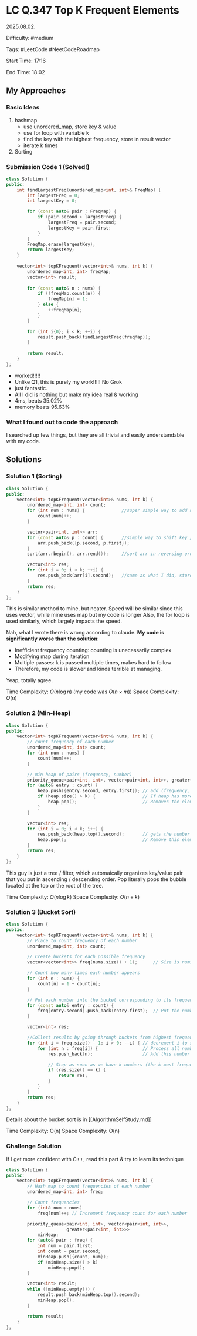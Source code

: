 # LC Q.347 Top K Frequent Elements

2025.08.02.

Difficulty: #medium

Tags: #LeetCode #NeetCodeRoadmap

Start Time: 17:16

End Time: 18:02

## My Approaches

### Basic Ideas
1. hashmap
    - use unordered_map, store key & value
    - use for loop with variable k
    - find the key with the highest frequency, store in result vector
    - iterate k times
2. Sorting

### Submission Code 1 (Solved!)
~~~cpp
class Solution {
public:
    int findLargestFreq(unordered_map<int, int>& FreqMap) {
        int largestFreq = 0;
        int largestKey = 0;

        for (const auto& pair : FreqMap) {
            if (pair.second > largestFreq) {
                largestFreq = pair.second;
                largestKey = pair.first;
            }
        }
        FreqMap.erase(largestKey);
        return largestKey;
    }
    
    vector<int> topKFrequent(vector<int>& nums, int k) {
        unordered_map<int, int> freqMap;
        vector<int> result;
        
        for (const auto& n : nums) {
            if (!freqMap.count(n)) {
                freqMap[n] = 1;
            } else {
                ++freqMap[n];
            }
        }

        for (int i{0}; i < k; ++i) {
            result.push_back(findLargestFreq(freqMap));
        }
        
        return result;
    }
};
~~~
- worked!!!!!
- Unlike Q1, this is purely my work!!!!! No Grok
- just fantastic.
- All I did is nothing but make my idea real & working
- 4ms, beats 35.02%
- memory beats 95.63%

### What I found out to code the approach
I searched up few things, but they are all trivial and easily understandable with my code.

## Solutions

### Solution 1 (Sorting)
~~~cpp
class Solution {
public:
    vector<int> topKFrequent(vector<int>& nums, int k) {
        unordered_map<int, int> count;
        for (int num : nums) {              //super simple way to add number (key) and its frequency (value) 
            count[num]++;
        }

        vector<pair<int, int>> arr;
        for (const auto& p : count) {       //simple way to shift key / value position (but it is stored as vector instead of map)
            arr.push_back({p.second, p.first});
        }
        sort(arr.rbegin(), arr.rend());     //sort arr in reversing order, which is ascending order

        vector<int> res;
        for (int i = 0; i < k; ++i) {
            res.push_back(arr[i].second);   //same as what I did, store result from sorted arr
        }
        return res;
    }
};
~~~

This is similar method to mine, but neater.
Speed will be similar since this uses vector, while mine uses map but my code is longer
Also, the for loop is used similarly, which largely impacts the speed.

Nah, what I wrote there is wrong according to claude.
**My code is significantly worse than the solution**:
- Inefficient frequency counting: counting is unecessarily complex
- Modifying map during iteration
- Multiple passes: k is passed multiple times, makes hard to follow
- Therefore, my code is slower and kinda terrible at managing.

Yeap, totally agree.

Time Complexity: $O(n\log n)$ (my code was $O(n\times m)$)
Space Complexity: $O(n)$

### Solution 2 (Min-Heap)
~~~cpp
class Solution {
public:
    vector<int> topKFrequent(vector<int>& nums, int k) {
        // count frequency of each number
        unordered_map<int, int> count;
        for (int num : nums) {
            count[num]++;
        }

        // min heap of pairs (frequency, number)
        priority_queue<pair<int, int>, vector<pair<int, int>>, greater<pair<int, int>>> heap; //min_heap creation
        for (auto& entry : count) {                 
            heap.push({entry.second, entry.first}); // add (frequency, number) to heap
            if (heap.size() > k) {                  // If heap has more than k elements, remove the one with lowest frequency
                heap.pop();                         // Removes the element with smallest frequency (top of min-heap)
            }
        }

        vector<int> res;
        for (int i = 0; i < k; i++) {
            res.push_back(heap.top().second);       // gets the number (not frequency)
            heap.pop();                             // Remove this element from heap
        }
        return res;
    }
};
~~~

This guy is just a tree / filter, which automaically organizes key/value pair that you put in ascending / descending order.
Pop literally pops the bubble located at the top or the root of the tree.

Time Complexity: $O(n\log k)$
Space Complexity: $O(n+k)$

### Solution 3 (Bucket Sort)
~~~cpp
class Solution {
public:
    vector<int> topKFrequent(vector<int>& nums, int k) {
        // Place to count frequency of each number
        unordered_map<int, int> count;

        // Create buckets for each possible frequency
        vector<vector<int>> freq(nums.size() + 1);      // Size is nums.size() + 1 because max frequency = all elements are the same

        // Count how many times each number appears
        for (int n : nums) {
            count[n] = 1 + count[n];
        }

        // Put each number into the bucket corresponding to its frequency
        for (const auto& entry : count) {
            freq[entry.second].push_back(entry.first);  // Put the number into the bucket at index = its frequency
        }

        vector<int> res;

        //Collect results by going through buckets from highest frequency to lowest
        for (int i = freq.size() - 1; i > 0; --i) { // decrement i to stop whenever res stored enough values
            for (int n : freq[i]) {                 // Process all numbers that have frequency i
                res.push_back(n);                   // Add this number to our result

                // Stop as soon as we have k numbers (the k most frequent)
                if (res.size() == k) {
                    return res;
                }
            }
        }
        return res;
    }
};
~~~

Details about the bucket sort is in [[AlgorithmSelfStudy.md]]

Time Complexity: O(n)
Space Complexity: O(n)

### Challenge Solution
If I get more confident with C++, read this part & try to learn its technique
~~~cpp
class Solution {
public:
    vector<int> topKFrequent(vector<int>& nums, int k) {
        // Hash map to count frequencies of each number
        unordered_map<int, int> freq;

        // Count frequencies
        for (int& num : nums)
            freq[num]++; // Increment frequency count for each number

        priority_queue<pair<int, int>, vector<pair<int, int>>,
                       greater<pair<int, int>>>
            minHeap;
        for (auto& pair : freq) {
            int num = pair.first;
            int count = pair.second;
            minHeap.push({count, num});
            if (minHeap.size() > k)
                minHeap.pop();
        }

        vector<int> result;
        while (!minHeap.empty()) {
            result.push_back(minHeap.top().second);
            minHeap.pop();
        }

        return result;
    }
};
~~~